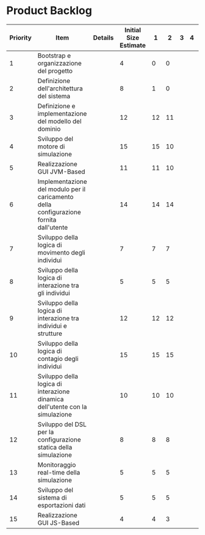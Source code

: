 # Product Backlog

| Priority | Item                                                         | Details | Initial Size Estimate | 1    | 2    | 3    | 4    | 5    |
| -------- | ------------------------------------------------------------ | ------- | --------------------- | ---- | ---- | ---- | ---- | ---- |
| 1        | Bootstrap e organizzazione del progetto                      |         | 4                     | 0    | 0    |      |      |      |
| 2        | Definizione dell'architettura del sistema                    |         | 8                     | 1    | 0    |      |      |      |
| 3        | Definizione e implementazione del modello del dominio        |         | 12                    | 12   | 11   |      |      |      |
| 4        | Sviluppo del motore di simulazione                           |         | 15                    | 15   | 10   |      |      |      |
| 5        | Realizzazione GUI JVM-Based                                  |         | 11                    | 11   | 10   |      |      |      |
| 6        | Implementazione del modulo per il caricamento della configurazione fornita dall'utente |         | 14                    | 14   | 14   |      |      |      |
| 7        | Sviluppo della logica di movimento degli individui           |         | 7                     | 7    | 7    |      |      |      |
| 8        | Sviluppo della logica di interazione tra gli individui       |         | 5                     | 5    | 5    |      |      |      |
| 9        | Sviluppo della logica di interazione tra individui e strutture |         | 12                    | 12   | 12   |      |      |      |
| 10       | Sviluppo della logica di contagio degli individui            |         | 15                    | 15   | 15   |      |      |      |
| 11       | Sviluppo della logica di interazione dinamica dell'utente con la simulazione |         | 10                    | 10   | 10   |      |      |      |
| 12       | Sviluppo del DSL per la configurazione statica della simulazione |         | 8                     | 8    | 8    |      |      |      |
| 13       | Monitoraggio real-time della simulazione                     |         | 5                     | 5    | 5    |      |      |      |
| 14       | Sviluppo del sistema di esportazioni dati                    |         | 5                     | 5    | 5    |      |      |      |
| 15       | Realizzazione GUI JS-Based                                   |         | 4                     | 4    | 3    |      |      |      |

